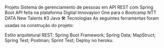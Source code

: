 Projeto Sistema de gerenciamento de pessoas em API REST com Spring Boot
API feita na plataforma Digital Innovayion One para o Bootcamp NTT DATA New Talents #3 Java
🛠 Tecnologias
As seguintes ferramentas foram usadas na construção do projeto:

Estilo arquitetural REST;
Spring Boot Framework;
Spring Data;
MapStruct;
Spring Test;
Postman;
Sprint Test;
Deploy no heroku.
